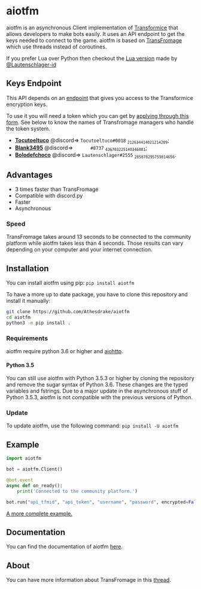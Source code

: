 # aiotfm

aiotfm is an asynchronous Client implementation of [Transformice](https://www.transformice.com/) that allows developers to make bots easily.
It uses an API endpoint to get the keys needed to connect to the game.
aiotfm is based on [TransFromage](https://github.com/Tocutoeltuco/transfromage) which use threads instead of coroutines.

If you prefer Lua over Python then checkout the [Lua version](https://github.com/Lautenschlager-id/Transfromage) made by [@Lautenschlager-id](https://github.com/Lautenschlager-id)

## Keys Endpoint

This API depends on an [endpoint](https://api.tocu.tk/get_transformice_keys.php) that gives you access to the Transformice encryption keys.

To use it you will need a token which you can get by [applying through this form](https://forms.gle/N6Et1hLGQ9hmg95F6). See below to know the names of Transfromage managers who handle the token system.
- **[Tocutoeltuco](https://github.com/Tocutoeltuco)** @discord=> `Tocutoeltuco#0018` <sub>`212634414021214209`</sub>;
- **[Blank3495](https://github.com/Blank3495)** @discord=> `󠂪󠂪 󠂪󠂪 󠂪󠂪󠂪󠂪 󠂪󠂪 󠂪󠂪󠂪󠂪 󠂪󠂪 󠂪󠂪#8737` <sub>`436703225140346881`</sub>;
- **[Bolodefchoco](https://github.com/Lautenschlager-id)** @discord=> `Lautenschlager#2555` <sub>`285878295759814656`</sub>.

## Advantages

- 3 times faster than TransFromage
- Compatible with discord.py
- Faster
- Asynchronous

### Speed

TransFromage takes around 13 seconds to be connected to the community platform while aiotfm takes less than 4 seconds.
Those results can vary depending on your computer and your internet connection.

## Installation

You can install aiotfm using pip:
`pip install aiotfm`

To have a more up to date package, you have to clone this repository and install it manually:
```sh
git clone https://github.com/Athesdrake/aiotfm
cd aiotfm
python3 -m pip install .
```

### Requirements

aiotfm require python 3.6 or higher and [aiohttp](https://github.com/aio-libs/aiohttp).

#### Python 3.5

You can still use aiotfm with Python 3.5.3 or higher by cloning the repository and remove the sugar syntax of Python 3.6.
These changes are the typed variables and fstrings.
Due to a major update in the asynchronous stuff of Python 3.5.3, aiotfm is not compatible with the previous versions of Python.

### Update

To update aiotfm, use the following command:
`pip install -U aiotfm`

## Example

```Python
import aiotfm

bot = aiotfm.Client()

@bot.event
async def on_ready():
	print('Connected to the community platform.')

bot.run("api_tfmid", "api_token", "username", "password", encrypted=False, room="start_room")
```

[A more complete example.](https://github.com/Athesdrake/aiotfm/blob/master/example_bot.py)

## Documentation

You can find the documentation of aiotfm [here](https://github.com/Athesdrake/aiotfm/tree/master/docs).

## About

You can have more information about TransFromage in this [thread](https://atelier801.com/topic?f=5&t=917024).